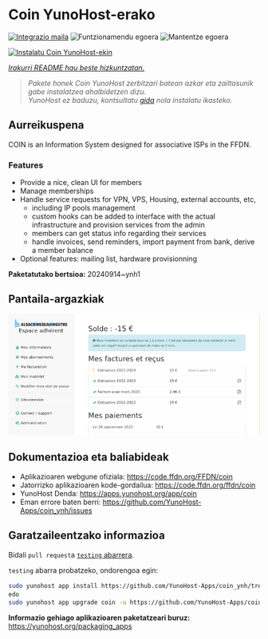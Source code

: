<!--
Ohart ongi: README hau automatikoki sortu da <https://github.com/YunoHost/apps/tree/master/tools/readme_generator>ri esker
EZ editatu eskuz.
-->

# Coin YunoHost-erako

[![Integrazio maila](https://apps.yunohost.org/badge/integration/coin)](https://ci-apps.yunohost.org/ci/apps/coin/)
![Funtzionamendu egoera](https://apps.yunohost.org/badge/state/coin)
![Mantentze egoera](https://apps.yunohost.org/badge/maintained/coin)

[![Instalatu Coin YunoHost-ekin](https://install-app.yunohost.org/install-with-yunohost.svg)](https://install-app.yunohost.org/?app=coin)

*[Irakurri README hau beste hizkuntzatan.](./ALL_README.md)*

> *Pakete honek Coin YunoHost zerbitzari batean azkar eta zailtasunik gabe instalatzea ahalbidetzen dizu.*  
> *YunoHost ez baduzu, kontsultatu [gida](https://yunohost.org/install) nola instalatu ikasteko.*

## Aurreikuspena

COIN is an Information System designed for associative ISPs in the FFDN.

### Features

- Provide a nice, clean UI for members
- Manage memberships
- Handle service requests for VPN, VPS, Housing, external accounts, etc,
    - including IP pools management
    - custom hooks can be added to interface with the actual infrastructure and provision services from the admin
    - members can get status info regarding their services
    - handle invoices, send reminders, import payment from bank, derive a member balance
- Optional features: mailing list, hardware provisionning


**Paketatutako bertsioa:** 20240914~ynh1

## Pantaila-argazkiak

![Coin(r)en pantaila-argazkia](./doc/screenshots/screenshot.png)

## Dokumentazioa eta baliabideak

- Aplikazioaren webgune ofiziala: <https://code.ffdn.org/FFDN/coin>
- Jatorrizko aplikazioaren kode-gordailua: <https://code.ffdn.org/ffdn/coin>
- YunoHost Denda: <https://apps.yunohost.org/app/coin>
- Eman errore baten berri: <https://github.com/YunoHost-Apps/coin_ynh/issues>

## Garatzaileentzako informazioa

Bidali `pull request`a [`testing` abarrera](https://github.com/YunoHost-Apps/coin_ynh/tree/testing).

`testing` abarra probatzeko, ondorengoa egin:

```bash
sudo yunohost app install https://github.com/YunoHost-Apps/coin_ynh/tree/testing --debug
edo
sudo yunohost app upgrade coin -u https://github.com/YunoHost-Apps/coin_ynh/tree/testing --debug
```

**Informazio gehiago aplikazioaren paketatzeari buruz:** <https://yunohost.org/packaging_apps>
